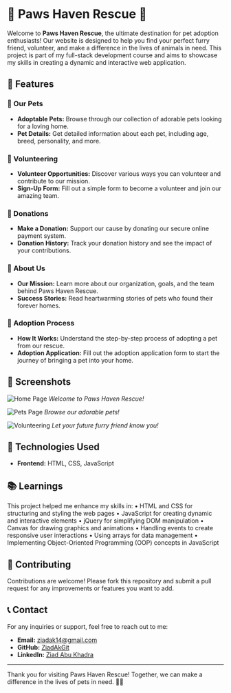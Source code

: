# 🐾 Paws Haven Rescue 🐾

Welcome to **Paws Haven Rescue**, the ultimate destination for pet adoption enthusiasts! Our website is designed to help you find your perfect furry friend, volunteer, and make a difference in the lives of animals in need. This project is part of my full-stack development course and aims to showcase my skills in creating a dynamic and interactive web application.

## 🌟 Features

### 🐶 Our Pets
- **Adoptable Pets:** Browse through our collection of adorable pets looking for a loving home.
- **Pet Details:** Get detailed information about each pet, including age, breed, personality, and more.

### 🤝 Volunteering
- **Volunteer Opportunities:** Discover various ways you can volunteer and contribute to our mission.
- **Sign-Up Form:** Fill out a simple form to become a volunteer and join our amazing team.

### 💖 Donations
- **Make a Donation:** Support our cause by donating our secure online payment system.
- **Donation History:** Track your donation history and see the impact of your contributions.

### 🏡 About Us
- **Our Mission:** Learn more about our organization, goals, and the team behind Paws Haven Rescue.
- **Success Stories:** Read heartwarming stories of pets who found their forever homes.

### 📝 Adoption Process
- **How It Works:** Understand the step-by-step process of adopting a pet from our rescue.
- **Adoption Application:** Fill out the adoption application form to start the journey of bringing a pet into your home.

## 📸 Screenshots

![Home Page](screenshots/home.png)
*Welcome to Paws Haven Rescue!*

![Pets Page](screenshots/pets.png)
*Browse our adorable pets!*

![Volunteering](screenshots/volunteering.png)
*Let your future furry friend know you!*

## 🤖 Technologies Used

- **Frontend:** HTML, CSS, JavaScript

## 📚 Learnings

This project helped me enhance my skills in:
	•	HTML and CSS for structuring and styling the web pages
	•	JavaScript for creating dynamic and interactive elements
	•	jQuery for simplifying DOM manipulation
	•	Canvas for drawing graphics and animations
	•	Handling events to create responsive user interactions
	•	Using arrays for data management
	•	Implementing Object-Oriented Programming (OOP) concepts in JavaScript
 
## 🤝 Contributing

Contributions are welcome! Please fork this repository and submit a pull request for any improvements or features you want to add.

## 📞 Contact

For any inquiries or support, feel free to reach out to me:
- **Email:** ziadak14@gmail.com
- **GitHub:** [ZiadAkGit](https://github.com/ZiadAkGit)
- **LinkedIn:** [Ziad Abu Khadra](https://www.linkedin.com/in/ziadabukhadra/)

---

Thank you for visiting Paws Haven Rescue! Together, we can make a difference in the lives of pets in need. 🐾💖
